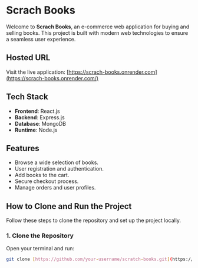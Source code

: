 # Scrach Books

Welcome to **Scrach Books**, an e-commerce web application for buying and selling books. This project is built with modern web technologies to ensure a seamless user experience.

## Hosted URL
Visit the live application: [https://scrach-books.onrender.com](https://scrach-books.onrender.com/)

## Tech Stack
- **Frontend**: React.js
- **Backend**: Express.js
- **Database**: MongoDB
- **Runtime**: Node.js

## Features
- Browse a wide selection of books.
- User registration and authentication.
- Add books to the cart.
- Secure checkout process.
- Manage orders and user profiles.

## How to Clone and Run the Project

Follow these steps to clone the repository and set up the project locally.

### 1. Clone the Repository

Open your terminal and run:

```bash
git clone [https://github.com/your-username/scratch-books.git](https://github.com/It-Specialist-Deepak/Scrach-Ecommerce-web-application.git)
